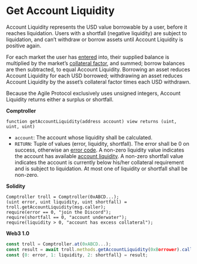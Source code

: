 # Get Account Liquidity

Account Liquidity represents the USD value borrowable by a user, before it reaches liquidation. Users with a shortfall \(negative liquidity\) are subject to liquidation, and can’t withdraw or borrow assets until Account Liquidity is positive again.

For each market the user has [entered](enter-markets.md) into, their supplied balance is multiplied by the market’s [collateral factor](collateral-factor.md), and summed; borrow balances are then subtracted, to equal Account Liquidity. Borrowing an asset reduces Account Liquidity for each USD borrowed; withdrawing an asset reduces Account Liquidity by the asset’s collateral factor times each USD withdrawn.

Because the Agile Protocol exclusively uses unsigned integers, Account Liquidity returns either a surplus or shortfall.

**Comptroller**

```text
function getAccountLiquidity(address account) view returns (uint, uint, uint)
```

* `account`: The account whose liquidity shall be calculated.
* `RETURN`: Tuple of values \(error, liquidity, shortfall\). The error shall be 0 on success, otherwise an [error code](error-codes.md). A non-zero liquidity value indicates the account has available [account liquidity](get-account-liquidity.md). A non-zero shortfall value indicates the account is currently below his/her collateral requirement and is subject to liquidation. At most one of liquidity or shortfall shall be non-zero.

**Solidity**

```text
Comptroller troll = Comptroller(0xABCD...);
(uint error, uint liquidity, uint shortfall) = troll.getAccountLiquidity(msg.caller);
require(error == 0, "join the Discord");
require(shortfall == 0, "account underwater");
require(liquidity > 0, "account has excess collateral");
```

**Web3 1.0**

```javascript
const troll = Comptroller.at(0xABCD...);
const result = await troll.methods.getAccountLiquidity(0xBorrower).call();
const {0: error, 1: liquidity, 2: shortfall} = result;
```

